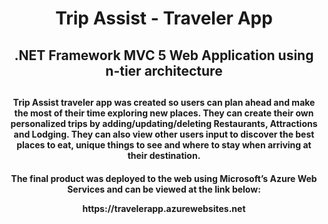 <h1 align="center">Trip Assist - Traveler App</h1>
<h2 align="center"> .NET Framework MVC 5 Web Application using n-tier architecture<h2> 

<h4 align="center">Trip Assist traveler app was created so users can plan ahead and make the most of their time exploring new places. 
They can create their own personalized trips by adding/updating/deleting Restaurants, Attractions and Lodging. They can also view 
other users input to discover the best places to eat, unique things to see and where to stay when arriving at their destination.<h4>

<p align="center">The final product was deployed to the web using Microsoft’s Azure Web Services and can be viewed at the link below:<p>
  <div align="center"> https://travelerapp.azurewebsites.net <div>
      
